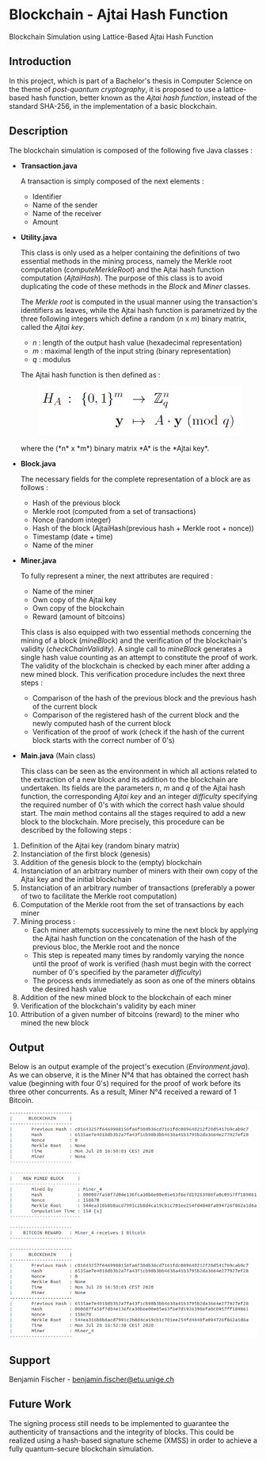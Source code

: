 # Blockchain - Ajtai Hash Function

Blockchain Simulation using Lattice-Based Ajtai Hash Function

## Introduction

In this project, which is part of a Bachelor's thesis in Computer Science on the theme of *post-quantum cryptography*,
it is proposed to use a lattice-based hash function, better known as the *Ajtai hash function*,
instead of the standard SHA-256, in the implementation of a basic blockchain.

## Description

The blockchain simulation is composed of the following five Java classes :

- **Transaction.java**

   A transaction is simply composed of the next elements :
  
   - Identifier
   - Name of the sender
   - Name of the receiver
   - Amount
   
- **Utility.java**

  This class is only used as a helper containing the definitions of two essential methods in the mining process, namely the Merkle root computation (*computeMerkleRoot*) and the Ajtai hash function computation (*AjtaiHash*). The purpose of this class is to avoid duplicating the code of these methods in the *Block* and *Miner* classes.
  
  The *Merkle root* is computed in the usual manner using the transaction's identifiers as leaves, while the Ajtai hash function is parametrized by the three following integers which define a random (*n* x *m*) binary matrix, called the *Ajtai key*.
  
   - *n*    :     length of the output hash value (hexadecimal representation)
   - *m*    :     maximal length of the input string (binary representation)
   - *q*    :     modulus
 
   The Ajtai hash function is then defined as :
   
   <p align="center">
      <img src="https://github.com/WatiBenj/Blockchain_Ajtai_Hash/blob/master/Ajtai_Hash_Function.PNG" width="410" height="100">
   </p>
   where the (*n* x *m*) binary matrix *A* is the *Ajtai key*.
   
- **Block.java**

  The necessary fields for the complete representation of a block are as follows :
  
   - Hash of the previous block
   - Merkle root (computed from a set of transactions)
   - Nonce (random integer)
   - Hash of the block (AjtaiHash(previous hash + Merkle root + nonce))
   - Timestamp (date + time)
   - Name of the miner

- **Miner.java**

  To fully represent a miner, the next attributes are required :
  
   - Name of the miner
   - Own copy of the Ajtai key
   - Own copy of the blockchain
   - Reward (amount of bitcoins)
 
  This class is also equipped with two essential methods concerning the mining of a block (*mineBlock*) and the verification of the blockchain's validity (*checkChainValidity*). A single call to *mineBlock* generates a single hash value counting as an attempt to constitute the proof of work. The validity of the blockchain is checked by each miner after adding a new mined block. This verification procedure includes the next three steps :
  
   - Comparison of the hash of the previous block and the previous hash of the current block
   - Comparison of the registered hash of the current block and the newly computed hash of the current block
   - Verification of the proof of work (check if the hash of the current block starts with the correct number of 0's)

 - **Main.java** (Main class)
 
   This class can be seen as the environment in which all actions related to the extraction of a new block and its addition to the blockchain are undertaken. Its fields are the parameters *n*, *m* and *q* of the Ajtai hash function, the corresponding *Ajtai key* and an integer *difficulty* specifying the required number of 0's with which the correct hash value should start. The *main* method contains all the stages required to add a new block to the blockchain. More precisely, this procedure can be described by the following steps :
  
  1. Definition of the Ajtai key (random binary matrix)
  2. Instanciation of the first block (genesis)
  3. Addition of the genesis block to the (empty) blockchain
  4. Instanciation of an arbitrary number of miners with their own copy of the Ajtai key and the initial blockchain
  5. Instanciation of an arbitrary number of transactions (preferably a power of two to facilitate the Merkle root computation)
  6. Computation of the Merkle root from the set of transactions by each miner
  7. Mining process :
     - Each miner attempts successively to mine the next block by applying the Ajtai hash function on the concatenation of the hash of the previous bloc, the Merkle root and the nonce
     - This step is repeated many times by randomly varying the nonce until the proof of work is verified (hash must begin with the correct number of 0's specified by the parameter *difficulty*)
     - The process ends immediately as soon as one of the miners obtains the desired hash value
  8. Addition of the new mined block to the blockchain of each miner
  9. Verification of the blockchain's validity by each miner
  10. Attribution of a given number of bitcoins (reward) to the miner who mined the new block

## Output

Below is an output example of the project's execution (*Environment.java*). As we can observe, it is the Miner N°4 that has obtained the correct hash value (beginning with four 0's) required for the proof of work before its three other concurrents. As a result, Miner N°4 received a reward of 1 Bitcoin.

![image](https://github.com/WatiBenj/Blockchain_Ajtai_Hash/blob/master/Output.PNG)

## Support

Benjamin Fischer - benjamin.fischer@etu.unige.ch

## Future Work

The signing process still needs to be implemented to guarantee the authenticity of transactions and the integrity of blocks. This could be realized using a hash-based signature scheme (XMSS) in order to achieve a fully quantum-secure blockchain simulation.


